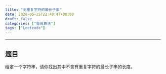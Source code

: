 ```yaml
---
title: "无重复字符的最长子串"
date: 2020-05-25T22:40:47+08:00
draft: false
categories: ["每日算法"]
tags: ["Leetcode"]
---
```


---

## 题目

给定一个字符串，请你找出其中不含有重复字符的最长子串的长度。

